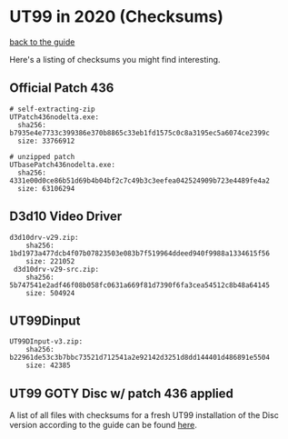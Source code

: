 # UT99 in 2020 (Checksums)
[back to the guide](index.html)

Here's a listing of checksums you might find interesting.

## Official Patch 436
```
# self-extracting-zip
UTPatch436nodelta.exe:
  sha256: b7935e4e7733c399386e370b8865c33eb1fd1575c0c8a3195ec5a6074ce2399c
  size: 33766912

# unzipped patch
UTbasePatch436nodelta.exe:
  sha256: 4331e00d0ce86b51d69b4b04bf2c7c49b3c3eefea042524909b723e4489fe4a2
  size: 63106294
```

## D3d10 Video Driver
```
d3d10drv-v29.zip:
    sha256: 1bd1973a477dcb4f07b07823503e083b7f519964ddeed940f9988a1334615f56
    size: 221052
 d3d10drv-v29-src.zip:
    sha256: 5b747541e2adf46f08b058fc0631a669f81d7390f6fa3cea54512c8b48a64145
    size: 504924
```

## UT99Dinput
```
UT99DInput-v3.zip:
    sha256: b22961de53c3b7bbc73521d712541a2e92142d3251d8dd144401d486891e5504
    size: 42385
```

## UT99 GOTY Disc w/ patch 436 applied
A list of all files with checksums for a fresh UT99 installation of the Disc
version according to the guide can be found
[here](dl/ut99-goty-updated-to-436.yml).

